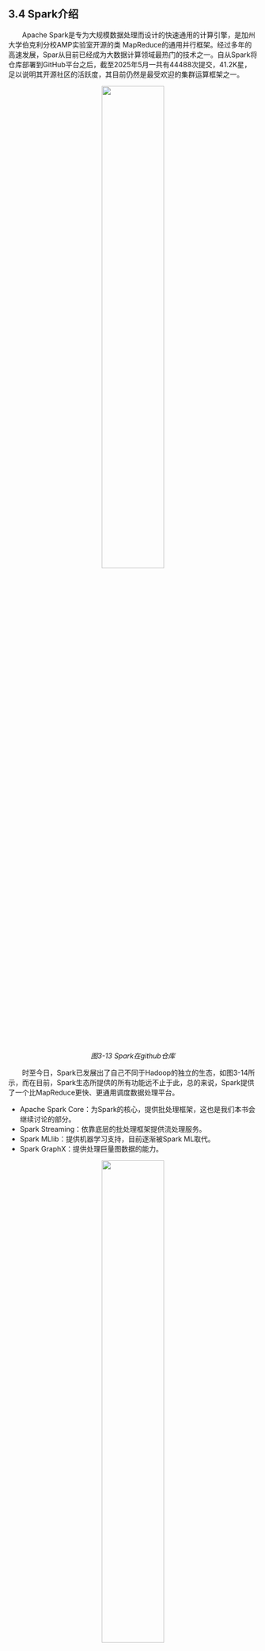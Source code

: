 ## 3.4 Spark介绍

&emsp;&emsp;Apache Spark是专为大规模数据处理而设计的快速通用的计算引擎，是加州大学伯克利分校AMP实验室开源的类 MapReduce的通用并行框架。经过多年的高速发展，Spar从目前已经成为大数据计算领域最热门的技术之一。自从Spark将仓库部署到GitHub平台之后，截至2025年5月一共有44488次提交，41.2K星，足以说明其开源社区的活跃度，其目前仍然是最受欢迎的集群运算框架之一。

<p align="center">
    <img src="/pic/3/3-8 Spark在github仓库.png" width="50%">
    <br/>
    <em>图3-13 Spark在github仓库</em>
</p>


&emsp;&emsp;时至今日，Spark已发展出了自己不同于Hadoop的独立的生态，如图3-14所示，而在目前，Spark生态所提供的所有功能远不止于此，总的来说，Spark提供了一个比MapReduce更快、更通用调度数据处理平台。

* Apache Spark Core：为Spark的核心，提供批处理框架，这也是我们本书会继续讨论的部分。
* Spark Streaming：依靠底层的批处理框架提供流处理服务。
* Spark MLlib：提供机器学习支持，目前逐渐被Spark ML取代。
* Spark GraphX：提供处理巨量图数据的能力。

<p align="center">
    <img src="/pic/3/3-9 Spark生态.png" width="50%">
    <br/>
    <em>图3-14 Spark生态</em>
</p>


### 3.4.1 提出 Spark 的原因

&emsp;&emsp;Spark是借鉴MapReduce发展而来的，它继承了MapReduce分布式并行计算的优点，改进了MapReduce明显的缺陷。MapReduce的缺陷主要体现在以下几方面：

* 在MapReduce产生的年代，内存空间较为不足，故MapReduce的计算是基于磁盘进行的，在Map阶段会将数据从磁盘读入内存中处理，而处理完成后会将输出写入磁盘中的临时文件，而在 Reduce阶段，Reduce任务会从磁盘上读取Map阶段的中间结果后再进行处理。如此大量地移动数据、与磁盘交互会大大降低处理速度，导致执行效率低，时间开销大，而目的仅仅只是为了节省内存。时至今日，内存的获取已不再昂贵，而速度才是人们所重点关注的。
* 仅支持Map、Reduce两种语义操作，表达不够丰富，为了进行分布式处理牺牲了处理的复杂性。例如在进行单机编程时，我们可以将数据提取出来做非常复杂的操作，而若使用MapReduce进行分布式处理，就必须强制地以将任务拆分成Map、Reduce两阶段的编程范式来实现，这使得编程变得死板、不灵活。
* MapReduce专注于批处理任务，而无法很好地解决许多其他大数据处理场景，这使得需要安装其他多个组件来完成，这些组件相互独立，各自运行，维护成本很高。
  
&emsp;&emsp;Spark以多种方式改进了MapReduce的缺点：

* Spark通过引进了弹性分布式数据集（Resilient Distributed Dataset, RDD），把中间数据放在内存上，只在在最初时从磁盘中加载数据，磁盘读写的次数比MapReduce少得多，迭代计算效率高。Spark的宗旨是：移动计算、不移动数据。旨在减少数据传输的开销，提高计算效率。其核心思想是将计算任务尽可能的放在数据所在的节点上执行，而不是将数据传输到计算节点。
* Spark提供了多种对RDD的操作，可分为转换（Transformation）操作和行动（Action）操作两类。转换操作包括Map、Filter、FlatMap、Sample和Sort等；行动操作包括Collect、Reduce、Lookup和Save等，简单来说，行动操作是真正会产生输出的操作（例如将数据保存到磁盘，显示在控制台上等）。所能表达的行为模式要比MapReduce更加丰富。
* 基于Spark Core的批处理框架上提供了对多种大数据处理场景的支持，例如Spark Streaming、Spark GraphX和Spark SQL等。

<p align="center">
    <img src="/pic/3/3-18 Spark宣传其比MapReduce快100倍.png" width="50%">
    <br/>
    <em>3-15 Spark宣传其比MapReduce快100倍.png</em>
</p>


### 3.4.2 弹性分布式数据集（RDD）

&emsp;&emsp;RDD是Spark中对数据和计算的抽象，是Spark中最核心的概念，其特点如下：

* 其分布在集群中的只读数据集。
* 由多个Partition组成。
* 主要存储在内存中，当内存资源不足时，会自动将 RDD 数据写入磁盘。
* 只能由外部存储系统（一般为HDFS）的数据集或是另一个RDD转换而来。
* 一个RDD可以由前文所说的转换操作转换为另一个RDD。
* 弹性：由于RDD来源固定，当计算出错，数据丢失时可以通过自己的数据源重新计算。
  
&emsp;&emsp;我们还是以之前学习MapReduce时举的例子：单词计数来说明Spark如何基于RDD来完成任务，Spark完成单词技术的整体流程如图3-16所示。

<p align="center">
    <img src="/pic/3/3-11 Spark完成单词计数.png" width="50%">
    <br/>
    <em>3-16 Spark完成单词计数.png</em>
</p>

1. 首先Spark会利用`textFile`方法（这类似于MapReduce中的`TextInputFormat`）将数据从HDFS中读取，其成为RDD1。上文提到，RDD由多个Partition组成，默认情况下，如果待处理文件分布在HDFS集群的四个Block中，那此时读出的第一个RDD就会有四个Partition，每个Block对应一个Partition。类似于MapReduce，经过此步后，RDD1中文件就以一行一行的形式组织了。
2. 之后RDD1经过了一个转换操作`flatMap`，此操作将一行字符拆分成一个一个的字符串并保存在新的RDD2中（因为RDD是只读的）。
3. 之后RDD2经过了一个转换操作`Map`，将每个单词转换为为了`<Word, 1>`键值对并保存在新的RDD3中。（步骤1，2，3合并就类似于MapReduce中的Map阶段）
4. 之后RDD3经过了一个转换操作`ReduceByKey`，我们可以看到四个Partition变为了三个，这类似于MapReduce中的Shuffle，根据Key的不同将数据分到不同的Partition中，这样就产生了RDD4。
5. 之后RDD4经过了一个行动操作`saveAsTextFile`，将RDD4的数据格式化保存在HDFS集群中，至此整个任务结束。

&emsp;&emsp;从中我们可以看出Spark中数据的依赖性，在此例子中数据的流动形成了一张有向无环图（DAG），或者说，只有数据的流动没有产生环，才有最终计算的可能，大家可以思考这其中的关系。在Spark中，将数据的依赖分为两种，如图3-17所示。

&emsp;&emsp;Spark中Task的划分和MapReduce略有不同，在图3-11中，我们可以看到，在RDD1->RDD2->RDD3的过程中，RDD中各分区是没有任何数据相关的，也就是这段时期分区1的计算和分区2的计算在逻辑上是完全无关的，那么Spark就会将Task1定义为：一个分区依次执行`flatMap`和`Map`，也就是说在RDD1-RDD3这段时期中，会有4个Task1并行执行（因为图3-11中此时一共有4个分区），而在RDD3->RDD4的过程中，RDD4中的分区会依赖于RDD3的所有分区，因此此时Task2就会定义为：从RDD3中所有分区读取数据计算形成新的分区。那么很显然这就会有3个Task2并行执行（因为RDD4中有3个分区）。

&emsp;&emsp;也就是说如图中所示的单词计数任务会被划分为总共7个Task，包括4个Task1和3个Task2，从中我们也可以了解到Task的划分和分区数量是息息相关的，实际上，Spark会根据宽依赖来划分Stage，而在一个Stage内部，Task的数量通常由该Stage中最后一个RDD的分区数决定。每个Task处理该RDD的一个分区，这部分的内容就留给读者自己了解。


<p align="center">
    <img src="/pic/3/3-12 Spark中的两种依赖.png" width="50%">
    <br/>
    <em>3-17 Spark中的两种依赖.png</em>
</p>

&emsp;&emsp;一种叫窄依赖（Narrow Dependency），父RDD中的分区最多只能被一个子RDD的一个分区使用，子RDD如果有部分分区数据丢失或损坏，只需从对应的父RDD重新计算恢复（即该节中最开始提到的RDD的弹性特点），例如：map、filter、union操作产生的都是窄依赖。

&emsp;&emsp;另一种叫宽依赖（Shuffle/Wide Dependency），子RDD分区依赖父RDD的所有分区，如果子RDD部分或全部分区数据丢失或损坏，必须从所有父RDD分区重新计算。相对于窄依赖，当分区数据损坏时，宽依赖付出的代价要高很多，故应尽量避免使用宽依赖。例如：groupByKey、reduceByKey、sortByKey操作产生的都是宽依赖。

### 3.4.3 Spark程序运行架构

&emsp;&emsp;Spark集群的工作方式和3.4.2中的Yarn类似，其也是主从架构，其有以下几个主要角色：

* Driver，类似于Yarn中的Application Master，负责调度一个作业中所有任务的执行。
* Master，类似于Yarn中的ResourceManager，负责调度整个集群的资源，为集群的主节点。
* Worker，类似于Yarn中的NodeManager，负责具体任务的执行。

<p align="center">
    <img src="/pic/3/3-13 Spark程序运行架构.png" width="50%">
    <br/>
    <em>3-18 Spark程序运行架构.png</em>
</p>

&emsp;&emsp;一个作业的启动流程大致如下，其过程与Yarn相似。

1. 客户端提交任务，创建Driver进程并初始化SparkContext。
2. Driver向Master申请资源。Master选择合适的Worker节点创建Executor，Executor类似Yarn中的Container，包含运行任务所需各种资源，不同之处在于一个Worker能运行多个Task，而一个Container只能运行一个Task。
3. Executor向Driver端注册，并等待其分配Task任务。
4. SparkContext构建DAG图（有向无环图）、分配Task至Executor。
5. Executor启动Task线程执行具体任务。


### 3.4.4 Spark的运行模式

&emsp;&emsp;Spark不同于Yarn内置于Hadoop中，是Hadoop生态的一部分；其是一个独立的整体，可以单独运行；也可通过Yarn接入Hadoop生态中。Spark的运行模式主要包括三种：
1. Local
2. Standalone
3. Yarn

&emsp;&emsp;Local模式是单机运行（HDFS，Yarn均有此模式），通常用于测试，Spark程序以多线程的方式运行在单台主机上。

&emsp;&emsp;Standalone模式下，Spark集群独立运行，不依赖于第三方资源管理系统，采用主从架构，Driver运行在Worker中，Master只负责集群管理。可用ZooKeeper来实现HA-Spark。


<p align="center">
    <img src="/pic/3/3-15 Spark Standalone模式.png" width="50%">
    <br/>
    <em>3-19 Spark Standalone模式.png</em>
</p>

&emsp;&emsp;Yarn模式下，Driver被包裹在ApplicationMaster中，客户向ResourceManager提交Spark程序，ResourceManager会为该程序创建一个包含管理该作业Driver的ApplicationMaster，Driver通过AM向ResourceManager申请Container，最后将任务分配给Container执行，其过程和执行MapReduce作业高度类似，从这也可以看出为什么说Yarn提供了统一的资源管理服务，其成为了Spark和Hadoop的桥梁。


<p align="center">
    <img src="/pic/3/3-17 Spark Yarn模式.png" width="50%">
    <br/>
    <em>3-20 Spark Yarn模式.png</em>
</p>

### 3.4.5 总结

&emsp;&emsp;本节从MapReduce的缺点说起，引出了Spark产生的原因，进一步介绍了Spark中的核心数据结构RDD，RDD可以进行丰富的操作来表达各种复杂的任务，这造就了Spark的灵活性。Spark的架构和Yarn高度相似，作业启动的做法也如出一辙；通过Yarn，Spark可以和Hadoop集成在一起。在下节内容中，我们将小试牛刀，从安装Spark讲起，将其与之前搭建的Hadoop连接，最后和MapReduce类似，我们会编写一个单词计数程序。
